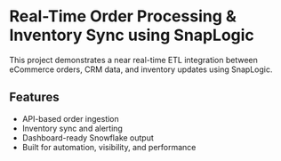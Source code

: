# Real-Time Order Processing & Inventory Sync using SnapLogic
This project demonstrates a near real-time ETL integration between eCommerce orders, CRM data, and inventory updates using SnapLogic.
## Features
- API-based order ingestion
- Inventory sync and alerting
- Dashboard-ready Snowflake output
- Built for automation, visibility, and performance
